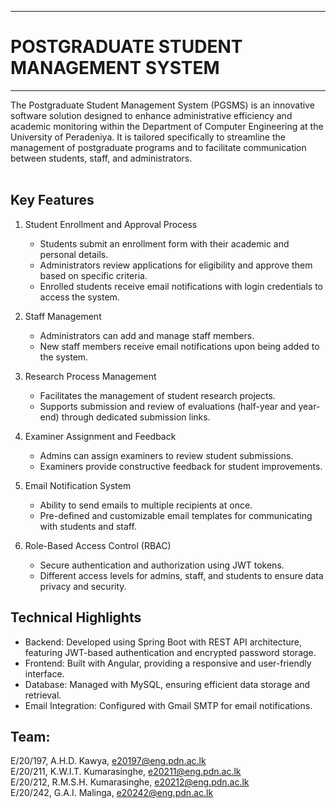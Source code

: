___
# POSTGRADUATE STUDENT MANAGEMENT SYSTEM
___

The Postgraduate Student Management System (PGSMS) is an innovative software solution designed to enhance administrative efficiency and academic monitoring within the Department of Computer Engineering at the University of Peradeniya. It is tailored specifically to streamline the management of postgraduate programs and to facilitate communication between students, staff, and administrators. <br><br>

## Key Features
1. Student Enrollment and Approval Process <br>

    - Students submit an enrollment form with their academic and personal details.
    - Administrators review applications for eligibility and approve them based on specific criteria.
    - Enrolled students receive email notifications with login credentials to access the system.

2. Staff Management

    - Administrators can add and manage staff members.
    - New staff members receive email notifications upon being added to the system.

3. Research Process Management

    - Facilitates the management of student research projects.
    - Supports submission and review of evaluations (half-year and year-end) through dedicated submission links.

4. Examiner Assignment and Feedback

    - Admins can assign examiners to review student submissions.
    - Examiners provide constructive feedback for student improvements.

5. Email Notification System 
    
    - Ability to send emails to multiple recipients at once.
    - Pre-defined and customizable email templates for communicating with students and staff.
    
6. Role-Based Access Control (RBAC)

    - Secure authentication and authorization using JWT tokens.
    - Different access levels for admins, staff, and students to ensure data privacy and security.

## Technical Highlights
- Backend: Developed using Spring Boot with REST API architecture, featuring JWT-based authentication and encrypted password storage.
- Frontend: Built with Angular, providing a responsive and user-friendly interface.
- Database: Managed with MySQL, ensuring efficient data storage and retrieval.
- Email Integration: Configured with Gmail SMTP for email notifications.


## Team:

E/20/197,  A.H.D. Kawya,           e20197@eng.pdn.ac.lk <br>
E/20/211,  K.W.I.T. Kumarasinghe,  e20211@eng.pdn.ac.lk <br>
E/20/212,  R.M.S.H. Kumarasinghe,  e20212@eng.pdn.ac.lk <br>
E/20/242,  G.A.I. Malinga,         e20242@eng.pdn.ac.lk <br>
